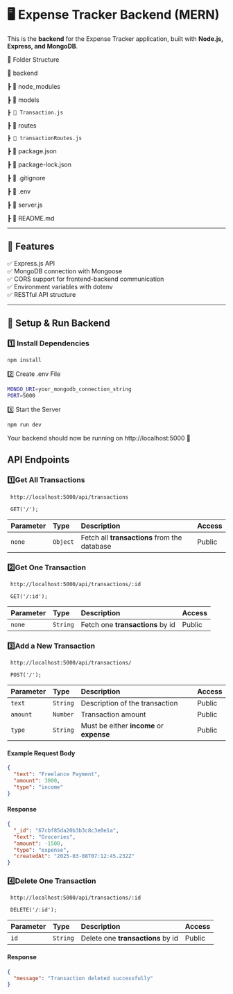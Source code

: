 # 🖥️ Expense Tracker Backend (MERN)

This is the **backend** for the Expense Tracker application, built with **Node.js, Express, and MongoDB**.

📂 Folder Structure

📂 backend

 ┣ 📂 node_modules

 ┣ 📂 models

    ┣ 📄 Transaction.js

 ┣ 📂 routes

    ┣ 📄 transactionRoutes.js

 ┣ 📄 package.json

 ┣ 📄 package-lock.json

 ┣ 📄 .gitignore

 ┣ 📄 .env
 
 ┣ 📄 server.js

 ┣ 📄 README.md

 ---


## 📌 Features
✅ Express.js API  
✅ MongoDB connection with Mongoose  
✅ CORS support for frontend-backend communication  
✅ Environment variables with dotenv  
✅ RESTful API structure 

---

## 🚀 Setup & Run Backend

### 1️⃣ Install Dependencies
```bash
npm install
```
2️⃣ Create .env File
```bash
MONGO_URI=your_mongodb_connection_string
PORT=5000
```

3️⃣ Start the Server
```bash
npm run dev
```
Your backend should now be running on http://localhost:5000 🚀

##  API Endpoints
### 1️⃣Get All Transactions

```
 http://localhost:5000/api/transactions

 GET('/');
```

| Parameter | Type     | Description                                        | Access     |
| :-------- | :------- | :--------------------------------                  | :-------   |
| `none`    | `Object` |   Fetch all **transactions** from the database     | Public     |



### 2️⃣Get One Transaction

```
 http://localhost:5000/api/transactions/:id

 GET('/:id');
```

| Parameter | Type     | Description                       | Access     |
| :-------- | :------- | :-------------------------------- | :-------   |
| `none`    | `String` |   Fetch one **transactions** by id| Public     |

### 3️⃣Add a New Transaction

```
 http://localhost:5000/api/transactions/

 POST('/');
```

| Parameter | Type     | Description                       | Access     |
| :-------- | :------- | :-------------------------------- | :-------   |
| `text`    | `String` |  Description of the transaction   | Public     |
| `amount`  | `Number` |  Transaction amount               | Public     |
| `type`    | `String` |  Must be either **income** or **expense**| Public     |

#### Example Request Body

``` json
{
  "text": "Freelance Payment",
  "amount": 3000,
  "type": "income"
}

```

#### Response

``` json
{
  "_id": "67cbf85da20b3b3c8c3e0e1a",
  "text": "Groceries",
  "amount": -1500,
  "type": "expense",
  "createdAt": "2025-03-08T07:12:45.232Z"
}

```

### 4️⃣Delete One Transaction

```
 http://localhost:5000/api/transactions/:id

 DELETE('/:id');
```

| Parameter | Type     | Description                       | Access     |
| :-------- | :------- | :-------------------------------- | :-------   |
| `id`      | `String` |  Delete one **transactions** by id| Public     |

#### Response

``` json
{
  "message": "Transaction deleted successfully"
}

```
